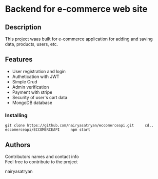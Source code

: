 # Backend for e-commerce web site

## Description

This project waas built for e-commerce application for adding and saving data, products, users, etc.



## Features

- User registration and login
- Authetication with JWT
- Simple Crud
- Admin verification
- Payment with stripe
- Security of user's cart data
- MongoDB database

### Installing

``git clone https://github.com/nairyasatryan/eccomerceapi.git    
cd.. eccomerceapi/ECCOMERCEAPI    
npm start
``
 

## Authors

Contributors names and contact info  
Feel free to contribute to the project


nairyasatryan



